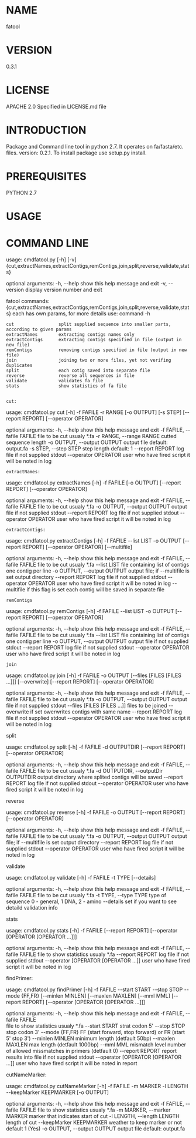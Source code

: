 NAME
====
fatool


VERSION
=======

0.3.1

LICENSE
=======
APACHE 2.0  Specified in LICENSE.md file

INTRODUCTION
============

Package and Command line tool in python 2.7. It operates on fa/fasta/etc. files. version: 0.2.1. To install package use setup.py install.


PREREQUISITES
=============
PYTHON 2.7

USAGE
=====



COMMAND LINE
============

usage: cmdfatool.py [-h] [-v]
                    {cut,extractNames,extractContigs,remContigs,join,split,reverse,validate,stats}

optional arguments:
  -h, --help            show this help message and exit
  -v, --version         display version number and exit

fatool commands:
  {cut,extractNames,extractContigs,remContigs,join,split,reverse,validate,stats} each has own params, for more details use: command -h
  
    cut                 split supplied sequence into smaller parts, according to given params
    extractNames        extracting contigs names only
    extractContigs      extracting contigs specified in file (output in new file)
    remContigs          removing contigs specified in file (output in new file)
    join                joining two or more files, yet not verifing duplicates
    split               each cotig saved into separate file
    reverse             reverse all sequences in file
    validate            validates fa file
    stats               show statistics of fa file

    
    cut:
    
usage: cmdfatool.py cut [-h] -f FAFILE -r RANGE [-o OUTPUT] [-s STEP]
                        [--report REPORT] [--operator OPERATOR]

optional arguments:
  -h, --help                    show this help message and exit
  -f FAFILE, --fafile FAFILE    file to be cut usualy *.fa
  -r RANGE, --range RANGE       cutted sequence length
  -o OUTPUT, --output OUTPUT    output file default: output.fa
  -s STEP, --step STEP          step length default: 1
  --report REPORT               log file if not supplied stdout
  --operator OPERATOR           user who have fired script it will be noted in log
  
  
    extractNames:
  
usage: cmdfatool.py extractNames [-h] -f FAFILE [-o OUTPUT] [--report REPORT]
                                 [--operator OPERATOR]

optional arguments:
  -h, --help                    show this help message and exit
  -f FAFILE, --fafile FAFILE    file to be cut usualy *.fa
  -o OUTPUT, --output OUTPUT    output file if not supplied stdout
  --report REPORT               log file if not supplied stdout
  --operator OPERATOR           user who have fired script it will be noted in log
 
 
    extractContigs:
 
usage: cmdfatool.py extractContigs [-h] -f FAFILE --list LIST -o OUTPUT
                                   [--report REPORT] [--operator OPERATOR]
                                   [--multifile]

optional arguments:
  -h, --help                    show this help message and exit
  -f FAFILE, --fafile FAFILE    file to be cut usualy *.fa
  --list LIST                   file containing list of contigs one contig per line
  -o OUTPUT, --output OUTPUT    output file; if --multifile is set output directory
  --report REPORT               log file if not supplied stdout
  --operator OPERATOR           user who have fired script it will be noted in log
  --multifile                   if this flag is set each contig will be saved in
                                separate file
    
    
    remContigs
                        
usage: cmdfatool.py remContigs [-h] -f FAFILE --list LIST -o OUTPUT
                               [--report REPORT] [--operator OPERATOR]

optional arguments:
  -h, --help            show this help message and exit
  -f FAFILE, --fafile FAFILE    file to be cut usualy *.fa
  --list LIST           file containing list of contigs one contig per line
  -o OUTPUT, --output OUTPUT    output file if not supplied stdout
  --report REPORT             log file if not supplied stdout
  --operator OPERATOR   user who have fired script it will be noted in log
  
  
    join
    
usage: cmdfatool.py join [-h] -f FAFILE -o OUTPUT
                         [--files [FILES [FILES ...]]] [--overwrite]
                         [--report REPORT] [--operator OPERATOR]

optional arguments:
  -h, --help            show this help message and exit
  -f FAFILE, --fafile FAFILE    file to be cut usualy *.fa
  -o OUTPUT, --output OUTPUT    output file if not supplied stdout
  --files [FILES [FILES ...]]   files to be joined
  --overwrite           if set owerwrites contigs with same name
  --report REPORT             log file if not supplied stdout
  --operator OPERATOR   user who have fired script it will be noted in log
  
  
  split

usage: cmdfatool.py split [-h] -f FAFILE -d OUTPUTDIR [--report REPORT]
                          [--operator OPERATOR]

optional arguments:
  -h, --help            show this help message and exit
  -f FAFILE, --fafile FAFILE    file to be cut usualy *.fa
  -d OUTPUTDIR, --outputDir OUTPUTDIR   output directory where splited contigs will be saved
  --report REPORT             log file if not supplied stdout
  --operator OPERATOR   user who have fired script it will be noted in log
  
  
  reverse
  
usage: cmdfatool.py reverse [-h] -f FAFILE -o OUTPUT [--report REPORT]
                            [--operator OPERATOR]

optional arguments:
  -h, --help            show this help message and exit
  -f FAFILE, --fafile FAFILE    file to be cut usualy *.fa
  -o OUTPUT, --output OUTPUT    output file; if --multifile is set output directory
  --report REPORT             log file if not supplied stdout
  --operator OPERATOR   user who have fired script it will be noted in log  
  
  
  validate
  
usage: cmdfatool.py validate [-h] -f FAFILE -t TYPE [--details]

optional arguments:
  -h, --help            show this help message and exit
  -f FAFILE, --fafile FAFILE
                        file to be cut usualy *.fa
  -t TYPE, --type TYPE  type of sequence 0 - general, 1 DNA, 2 - amino
  --details             set if you want to see detaild validation info
  
  
  stats
  
usage: cmdfatool.py stats [-h] -f FAFILE [--report REPORT]
                          [--operator [OPERATOR [OPERATOR ...]]]

optional arguments:
  -h, --help            show this help message and exit
  -f FAFILE, --fafile FAFILE    file to show statistics usualy *.fa
  --report REPORT             log file if not supplied stdout
  --operator [OPERATOR [OPERATOR ...]]  user who have fired script it will be noted in log

  findPrimer:

usage: cmdfatool.py findPrimer [-h] -f FAFILE --start START --stop STOP --mode
                               {FF,FR} [--minlen MINLEN] [--maxlen MAXLEN]
                               [--mml MML] [--report REPORT]
                               [--operator [OPERATOR [OPERATOR ...]]]

optional arguments:
  -h, --help            show this help message and exit
  -f FAFILE, --fafile FAFILE  
                        file to show statistics usualy *.fa
  --start START         strat codon 5'
  --stop STOP           stop codon 3'
  --mode {FF,FR}        FF (start forward, stop forward) or FR (start 5' stop 3')
  --minlen MINLEN       minimum length (detfault 50bp)
  --maxlen MAXLEN       max length (detfault 1000bp)
  --mml MML             mismatch level number of allowed missmatches in primers (detfault 0)
  --report REPORT       report results into file if not supplied stdout
  --operator [OPERATOR [OPERATOR ...]]
                        user who have fired script it will be noted in report

                        
  cutNameMarker:


usage: cmdfatool.py cutNameMarker [-h] -f FAFILE -m MARKER -l LENGTH
                                  --keepMarker KEEPMARKER [-o OUTPUT]

optional arguments:
  -h, --help                  show this help message and exit
  -f FAFILE, --fafile FAFILE  file to show statistics usualy *.fa
  -m MARKER, --marker MARKER  marker that indicates start of cut
  -l LENGTH, --length LENGTH  length of cut
  --keepMarker KEEPMARKER     weather to keep marker or not default 1 (Yes)
  -o OUTPUT, --output OUTPUT  output file default: output.fa